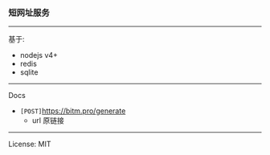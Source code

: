 ### 短网址服务

---

基于:
- nodejs v4+
- redis
- sqlite


---

Docs

- `[POST]`https://bitm.pro/generate
  - url 原链接

---

License: MIT
